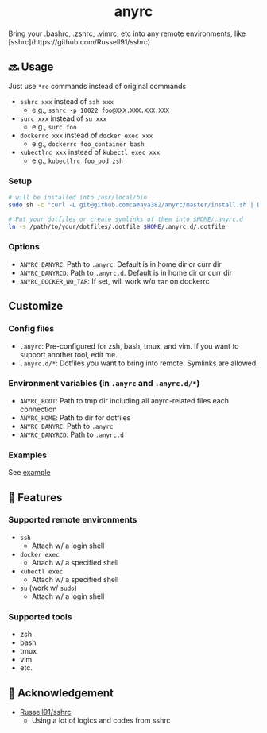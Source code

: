 <h1 align="center">anyrc</h1>
Bring your .bashrc, .zshrc, .vimrc, etc into any remote environments, like [sshrc](https://github.com/Russell91/sshrc)


## :soon: Usage
Just use `*rc` commands instead of original commands

* `sshrc xxx` instead of `ssh xxx`
  * e.g., `sshrc -p 10022 foo@XXX.XXX.XXX.XXX`
* `surc xxx` instead of `su xxx`
  * e.g., `surc foo`
* `dockerrc xxx` instead of `docker exec xxx`
  * e.g., `dockerrc foo_container bash`
* `kubectlrc xxx` instead of `kubectl exec xxx`
  * e.g., `kubectlrc foo_pod zsh`

### Setup
```sh
# will be installed into /usr/local/bin
sudo sh -c "curl -L git@github.com:amaya382/anyrc/master/install.sh | DIR=/usr/local/bin sh"

# Put your dotfiles or create symlinks of them into $HOME/.anyrc.d
ln -s /path/to/your/dotfiles/.dotfile $HOME/.anyrc.d/.dotfile
```


### Options
* `ANYRC_DANYRC`: Path to `.anyrc`. Default is in home dir or curr dir
* `ANYRC_DANYRCD`: Path to `.anyrc.d`. Default is in home dir or curr dir
* `ANYRC_DOCKER_WO_TAR`: If set, will work w/o `tar` on dockerrc


## Customize
### Config files
* `.anyrc`: Pre-configured for zsh, bash, tmux, and vim. If you want to support another tool, edit me.
* `.anyrc.d/*`: Dotfiles you want to bring into remote. Symlinks are allowed.

### Environment variables (in `.anyrc` and `.anyrc.d/*`)
* `ANYRC_ROOT`: Path to tmp dir including all anyrc-related files each connection
* `ANYRC_HOME`: Path to dir for dotfiles
* `ANYRC_DANYRC`: Path to `.anyrc`
* `ANYRC_DANYRCD`: Path to `.anyrc.d`

### Examples
See [example](https://github.com/amaya382/anyrc/tree/master/example)


## :trident: Features
### Supported remote environments
* `ssh`
  * Attach w/ a login shell
* `docker exec`
  * Attach w/ a specified shell
* `kubectl exec`
  * Attach w/ a specified shell
* `su` (work w/ `sudo`)
  * Attach w/ a login shell

### Supported tools
* zsh
* bash
* tmux
* vim
* etc.


## :bow: Acknowledgement
* [Russell91/sshrc](https://github.com/Russell91/sshrc)
  * Using a lot of logics and codes from sshrc
